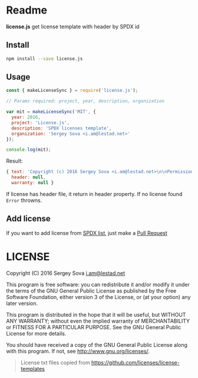 # Readme

**license.js** get license template with header by SPDX id

## Install

```bash
npm install --save license.js
```

## Usage


```js
const { makeLicenseSync } = require('license.js');

// Params required: project, year, description, organization

var mit = makeLicenseSync('MIT', {
  year: 2016,
  project: 'License.js',
  description: 'SPDX licenses template',
  organization: 'Sergey Sova <i.am@lestad.net>'
});

console.log(mit);
```

Result:

```js
{ text: 'Copyright (c) 2016 Sergey Sova <i.am@lestad.net>\n\nPermission is hereby granted, free of charge, to any person obtaining a copy\nof this software and associated documentation files (the "Software"), to deal\nin the Software without restriction, including without limitation the rights\nto use, copy, modify, merge, publish, distribute, sublicense, and/or sell\ncopies of the Software, and to permit persons to whom the Software is\nfurnished to do so, subject to the following conditions:\n\nThe above copyright notice and this permission notice shall be included in all\ncopies or substantial portions of the Software.\n\nTHE SOFTWARE IS PROVIDED "AS IS", WITHOUT WARRANTY OF ANY KIND,\nEXPRESS OR IMPLIED, INCLUDING BUT NOT LIMITED TO THE WARRANTIES OF\nMERCHANTABILITY, FITNESS FOR A PARTICULAR PURPOSE AND NONINFRINGEMENT.\nIN NO EVENT SHALL THE AUTHORS OR COPYRIGHT HOLDERS BE LIABLE FOR ANY CLAIM,\nDAMAGES OR OTHER LIABILITY, WHETHER IN AN ACTION OF CONTRACT, TORT OR\nOTHERWISE, ARISING FROM, OUT OF OR IN CONNECTION WITH THE SOFTWARE OR THE USE\nOR OTHER DEALINGS IN THE SOFTWARE.\n',
  header: null,
  warranty: null }
```

If license has header file, it return in header property.
If no license found `Error` throwns.


## Add license

If you want to add license from [SPDX list](http://spdx.org/licenses/), just make a [Pull Request](https://github.com/LestaD/license.js)

# LICENSE

Copyright (C) 2016  Sergey Sova <i.am@lestad.net>

This program is free software: you can redistribute it and/or modify
it under the terms of the GNU General Public License as published by
the Free Software Foundation, either version 3 of the License, or
(at your option) any later version.

This program is distributed in the hope that it will be useful,
but WITHOUT ANY WARRANTY; without even the implied warranty of
MERCHANTABILITY or FITNESS FOR A PARTICULAR PURPOSE.  See the
GNU General Public License for more details.

You should have received a copy of the GNU General Public License
along with this program.  If not, see <http://www.gnu.org/licenses/>.

> License txt files copied from https://github.com/licenses/license-templates
